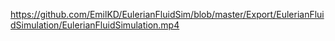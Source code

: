 https://github.com/EmilKD/EulerianFluidSim/blob/master/Export/EulerianFluidSimulation/EulerianFluidSimulation.mp4
